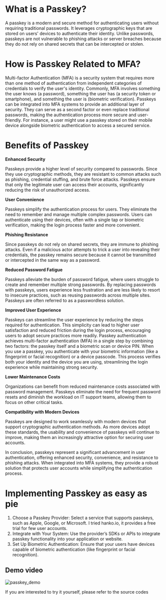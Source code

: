 # What is a Passkey?
A passkey is a modern and secure method for authenticating users without requiring traditional passwords. It leverages cryptographic keys that are stored on users' devices to authenticate their identity. Unlike passwords, passkeys are not vulnerable to phishing attacks or server breaches because they do not rely on shared secrets that can be intercepted or stolen.

# How is Passkey Related to MFA?
Multi-factor Authentication (MFA) is a security system that requires more than one method of authentication from independent categories of credentials to verify the user's identity. Commonly, MFA involves something the user knows (a password), something the user has (a security token or smartphone), and something the user is (biometric verification).
Passkeys can be integrated into MFA systems to provide an additional layer of security. They can serve as a second factor or even replace traditional passwords, making the authentication process more secure and user-friendly. For instance, a user might use a passkey stored on their mobile device alongside biometric authentication to access a secured service.

# Benefits of Passkey
**Enhanced Security**

Passkeys provide a higher level of security compared to passwords. Since they use cryptographic methods, they are resistant to common attacks such as phishing, credential stuffing, and brute force attacks. Passkeys ensure that only the legitimate user can access their accounts, significantly reducing the risk of unauthorized access.

**User Convenience**

Passkeys simplify the authentication process for users. They eliminate the need to remember and manage multiple complex passwords. Users can authenticate using their devices, often with a single tap or biometric verification, making the login process faster and more convenient.

**Phishing Resistance**

Since passkeys do not rely on shared secrets, they are immune to phishing attacks. Even if a malicious actor attempts to trick a user into revealing their credentials, the passkey remains secure because it cannot be transmitted or intercepted in the same way as a password.

**Reduced Password Fatigue**

Passkeys alleviate the burden of password fatigue, where users struggle to create and remember multiple strong passwords. By replacing passwords with passkeys, users experience less frustration and are less likely to resort to insecure practices, such as reusing passwords across multiple sites.  Passkeys are often referred to as a passwordless solution.

**Improved User Experience**

Passkeys can streamline the user experience by reducing the steps required for authentication. This simplicity can lead to higher user satisfaction and reduced friction during the login process, encouraging users to adopt secure practices more readily.  Passkey authentication achieves multi-factor authentication (MFA) in a single step by combining two factors: the passkey itself and a biometric scan or device PIN. When you use a passkey, you authenticate with your biometric information (like a fingerprint or facial recognition) or a device passcode. This process verifies both your identity and the device you are using, streamlining the login experience while maintaining strong security.

**Lower Maintenance Costs**

Organizations can benefit from reduced maintenance costs associated with password management. Passkeys eliminate the need for frequent password resets and diminish the workload on IT support teams, allowing them to focus on other critical tasks.

**Compatibility with Modern Devices**

Passkeys are designed to work seamlessly with modern devices that support cryptographic authentication methods. As more devices adopt these standards, the usability and convenience of passkeys will continue to improve, making them an increasingly attractive option for securing user accounts.

In conclusion, passkeys represent a significant advancement in user authentication, offering enhanced security, convenience, and resistance to phishing attacks. When integrated into MFA systems, they provide a robust solution that protects user accounts while simplifying the authentication process.

# Implementing Passkey as easy as pie
1.	Choose a Passkey Provider: Select a service that supports passkeys, such as Apple, Google, or Microsoft.  I tried hanko.io, it provides a free trial for few user accounts.
2.	Integrate with Your System: Use the provider’s SDKs or APIs to integrate passkey functionality into your application or website.
3.	Set Up Biometric Authentication: Ensure that your users have devices capable of biometric authentication (like fingerprint or facial recognition).

## Demo video
![passkey_demo](https://github.com/user-attachments/assets/53f83b0e-fb5e-4952-a7e7-b25d4a5a1a63)


If you are interested to try it yourself, please refer to the source codes
